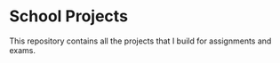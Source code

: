 # School Projects
This repository contains all the projects that I build for assignments and exams.
